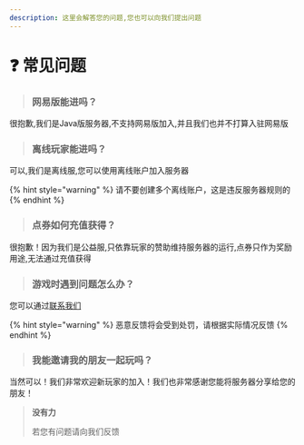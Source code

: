 ```yaml
---
description: 这里会解答您的问题,您也可以向我们提出问题
---
```


# ❓ 常见问题

> ### 网易版能进吗？

很抱歉,我们是Java版服务器,不支持网易版加入,并且我们也并不打算入驻网易版

> ### 离线玩家能进吗？

可以,我们是离线服,您可以使用离线账户加入服务器

{% hint style="warning" %}
请不要创建多个离线账户，这是违反服务器规则的
{% endhint %}

> ### 点券如何充值获得？

很抱歉！因为我们是公益服,只依靠玩家的赞助维持服务器的运行,点券只作为奖励用途,无法通过充值获得

> ### 游戏时遇到问题怎么办？

您可以通过[联系我们](gai-shu/lian-xi-wo-men.md)

{% hint style="warning" %}
恶意反馈将会受到处罚，请根据实际情况反馈
{% endhint %}

> ### 我能邀请我的朋友一起玩吗？

当然可以！我们非常欢迎新玩家的加入！我们也非常感谢您能将服务器分享给您的朋友！

> **没有力**
>
> 若您有问题请向我们反馈
